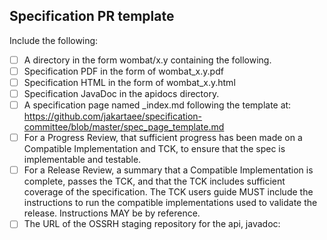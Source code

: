 ## Specification PR template
Include the following:
- [ ] A directory in the form wombat/x.y containing the following.
- [ ] Specification PDF in the form of wombat_x.y.pdf
- [ ] Specification HTML in the form of wombat_x.y.html
- [ ] Specification JavaDoc in the apidocs directory.
- [ ] A specification page named _index.md following the template at:
      https://github.com/jakartaee/specification-committee/blob/master/spec_page_template.md
- [ ] For a Progress Review, that sufficient progress has been made on
      a Compatible Implementation and TCK, to ensure that the spec is
      implementable and testable.
- [ ] For a Release Review, a summary that a Compatible Implementation
      is complete, passes the TCK, and that the TCK includes sufficient
      coverage of the specification. The TCK users guide MUST include
      the instructions to run the compatible implementations used to
      validate the release.  Instructions MAY be by reference.
- [ ] The URL of the OSSRH staging repository for the api, javadoc:
      <add URL here>
